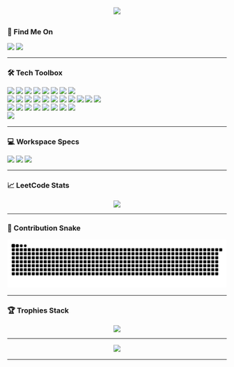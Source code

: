 <h1 align="center">
  <img src="https://readme-typing-svg.herokuapp.com?font=Consolas&weight=100&size=20&duration=2000&pause=1000&color=00D721&center=true&vCenter=true&width=1000&height=35&lines=Hello+There+I'm+Aakash+Velusamy+%F0%9F%A7%91%E2%80%8D%F0%9F%92%BB;M.Sc+Theoretical+Computer+Science+%7C+PSG+College+of+Technology+%F0%9F%93%9A;Currently+Learning+Web+Development+%F0%9F%8C%90;Interested+in+Competitive+Programming+%F0%9F%8F%86+"/>
  <br/>
</h1>

<h3> 📧 Find Me On </h3>
<div>
  <img src="https://img.shields.io/badge/LinkedIn-0077B5?style=for-the-badge&logo=linkedin&logoColor=white" />
  <img src="https://img.shields.io/badge/GMail-ff4343?style=for-the-badge&logo=gmail&logoColor=white" />
</div>

<hr/>

<h3> 🛠 Tech Toolbox </h3>
<div>
  <img src="https://img.shields.io/badge/C-2A5B8D?style=for-the-badge&logo=c&logoColor=white" />
  <img src="https://img.shields.io/badge/C++-0076A8?style=for-the-badge&logo=c%2B%2B&logoColor=white" />
  <img src="https://img.shields.io/badge/Python-FCDC35?style=for-the-badge&logo=python&logoColor=blue" />
  <img src="https://img.shields.io/badge/R-276DC3?style=for-the-badge&logo=r&logoColor=white" />
  <img src="https://img.shields.io/badge/Assembly-3E2723?style=for-the-badge&logoColor=white" />
  <img src="https://img.shields.io/badge/Oracle_SQL-F80000?style=for-the-badge&logo=oracle&logoColor=white" />
  <img src="https://img.shields.io/badge/Linux-4EAA25?style=for-the-badge&logo=gnubash&logoColor=white" />
  <img src="https://img.shields.io/badge/Java-FF0000?style=for-the-badge" />
  
  <br/>
  <img src="https://img.shields.io/badge/HTML-E34F26?style=for-the-badge&logo=html5&logoColor=white" />
  <img src="https://img.shields.io/badge/CSS-1572B6?style=for-the-badge&logo=css3&logoColor=white" />
  <img src="https://img.shields.io/badge/JavaScript-F7DF1E?style=for-the-badge&logo=javascript&logoColor=black" />
  <img src="https://img.shields.io/badge/Node.js-339933?style=for-the-badge&logo=nodedotjs&logoColor=white" />
  <img src="https://img.shields.io/badge/Express.js-000000?style=for-the-badge&logo=express&logoColor=white" />
  <img src="https://img.shields.io/badge/React-61DAFB?style=for-the-badge&logo=react&logoColor=black" />
  <img src="https://img.shields.io/badge/PostgreSQL-336791?style=for-the-badge&logo=postgresql&logoColor=white" />
  <img src="https://img.shields.io/badge/Tailwind_CSS-38B2AC?style=for-the-badge&logo=tailwind-css&logoColor=white" />
  <img src="https://img.shields.io/badge/Axios-6C3FCF?style=for-the-badge&logo=axios&logoColor=white" />
  <img src="https://img.shields.io/badge/Handlebars.js-f0772b?style=for-the-badge&logo=handlebarsdotjs&logoColor=white" />
  <img src="https://img.shields.io/badge/MySQL-4479A1?style=for-the-badge&logo=mysql&logoColor=white" />
</div>
<div>
  <img src="https://img.shields.io/badge/PuTTY-607D8B?style=for-the-badge&logo=putty&logoColor=yellow" />
  <img src="https://img.shields.io/badge/Code%20Blocks-00BFFF?style=for-the-badge&logo=codeblocks&logoColor=white" />
  <img src="https://img.shields.io/badge/Spyder-FF3B30?style=for-the-badge&logo=spyder&logoColor=white" />
  <img src="https://img.shields.io/badge/Google%20Colab-F9AB00?style=for-the-badge&logo=google-colab&logoColor=white" />
  <img src="https://img.shields.io/badge/Visual%20Studio%20Code-007ACC?style=for-the-badge&logo=visualstudiocode&logoColor=white" />
  <img src="https://img.shields.io/badge/RStudio-75AADB?style=for-the-badge&logo=rstudio&logoColor=white" />
  <img src="https://img.shields.io/badge/emu8086-37FD12?style=for-the-badge&logo=windows95&logoColor=white" />
  <img src="https://img.shields.io/badge/SQL%20Developer-3c9443?style=for-the-badge&logo=database&logoColor=white" />
  <br/>
  <img src="https://img.shields.io/badge/Atom-4FBF4B?style=for-the-badge&logoColor=white" />
</div>

<hr/>

<h3> 💻 Workspace Specs </h3>
<div>
  <img height="30" src="https://img.shields.io/badge/ASUS-TUF_Gaming_F15-00529c?style=for-the-badge&logo=asus&logoColor=white"/>
  <img height="30" src="https://img.shields.io/badge/intel-i7-0072CE?style=for-the-badge&logo=intel&logoColor=white"/>
  <img height="30" src="https://img.shields.io/badge/NVIDIA-RTX_3050-76B900?style=for-the-badge&logo=nvidia&logoColor=white"/>
</div>

<hr/>

<h3> 📈 LeetCode Stats </h3>
<div align="center">
  <img width="400" align="center" src="https://leetcard.jacoblin.cool/AakashVelusamy?theme=dark&font=Oxygen&ext=heatmap" />
</div>

<hr/>

<h3> 🐍 Contribution Snake</h3>
<div align="center">
  <img src="https://github.com/AakashVelusamy/AakashVelusamy/blob/output/github-snake-dark.svg" />
</div>

<hr/>

<h3> 🏆 Trophies Stack</h3>
<div align="center">
  <img width="1000" align="center" src="https://github-profile-trophy.vercel.app/?username=AakashVelusamy&theme=juicyfresh&no-frame=true&no-bg=false&margin-w=2" />
</div>

<hr/>

<div align="center">
<img src = https://komarev.com/ghpvc/?username=AakashVelusamy />
</div>

<hr/>
